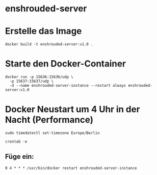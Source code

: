 # enshrouded-server

# Erstelle das Image
```
docker build -t enshrouded-server:v1.0 .
```
# Starte den Docker-Container
```
docker run -p 15636:15636/udp \
  -p 15637:15637/udp \
  -d --name enshrouded-server-instance --restart always enshrouded-server:v1.0
```
# Docker Neustart um 4 Uhr in der Nacht (Performance)
```
sudo timedatectl set-timezone Europe/Berlin
```
```
crontab -e
```
## Füge ein:
```
0 4 * * * /usr/bin/docker restart enshrouded-server-instance
```
